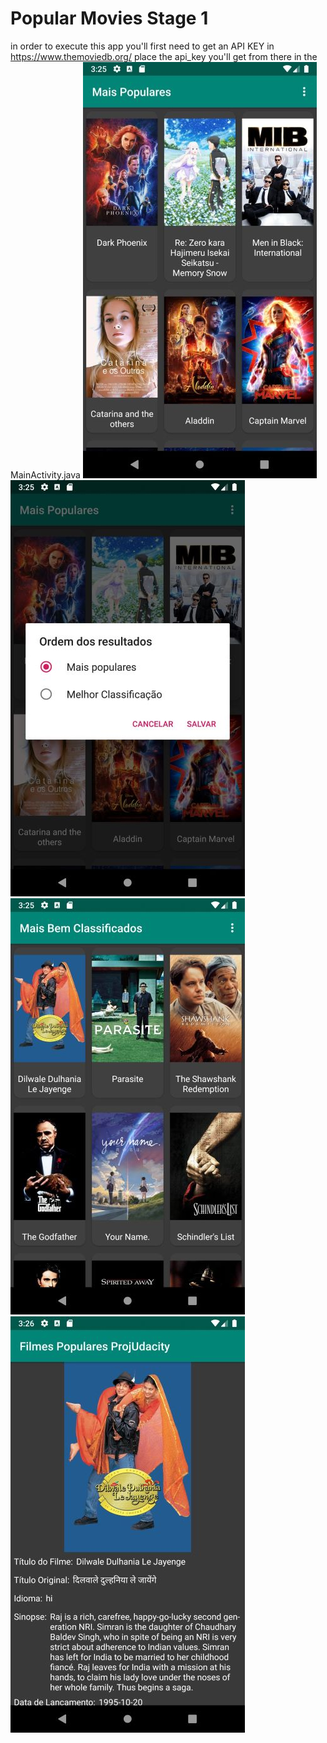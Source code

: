 # Popular Movies Stage 1
in order to execute this app you'll first need to get an API KEY in https://www.themoviedb.org/ place the api_key you'll get from there in the MainActivity.java
![alt text](https://github.com/raphaelrmendes/Popular-Movies-Stage-1/blob/master/Screenshots/screenshot1.jpg)
![alt text](https://github.com/raphaelrmendes/Popular-Movies-Stage-1/blob/master/Screenshots/screenshot2.jpg)
![alt text](https://github.com/raphaelrmendes/Popular-Movies-Stage-1/blob/master/Screenshots/screenshot3.jpg)
![alt text](https://github.com/raphaelrmendes/Popular-Movies-Stage-1/blob/master/Screenshots/screenshot4.jpg)
